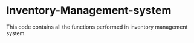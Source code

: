 # Inventory-Management-system
This code contains all the functions performed in inventory management system.
